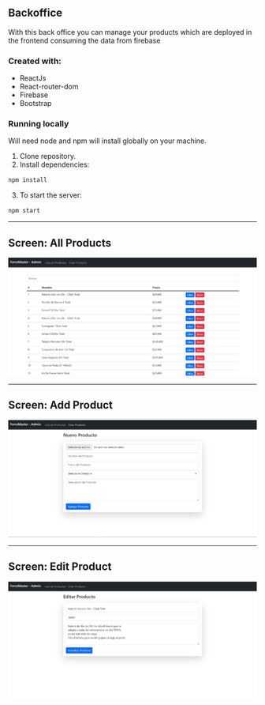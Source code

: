 ## Backoffice

With this back office you can manage your products which are deployed in the frontend consuming the data from firebase

### Created with:

- ReactJs
- React-router-dom
- Firebase
- Bootstrap

### Running locally

Will need node and npm will install globally on your machine.

1. Clone repository.
2. Install dependencies:

```bash
npm install
```

3. To start the server:

```bash
npm start
```

---

## Screen: All Products

![](https://github.com/Pedrogj/ferromaster-admin/blob/main/img/allProducts.jpg)

---

## Screen: Add Product

![](https://github.com/Pedrogj/ferromaster-admin/blob/main/img/AddProduct.jpg)

---

## Screen: Edit Product

![](https://github.com/Pedrogj/ferromaster-admin/blob/main/img/EditProduct.jpg)
